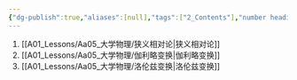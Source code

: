 ```yaml
---
{"dg-publish":true,"aliases":[null],"tags":["2_Contents"],"number headings":"auto, first-level 1, max 6, A.1.","Created-Date":"2024-01-05 14:44:20","Modified-Date":"2024-04-18 11:53:27","permalink":"/A01_Lessons/Aa05_大学物理/第14章. 狭义相对论力学基础/","dgPassFrontmatter":true}
---
```






1. [[A01_Lessons/Aa05_大学物理/狭义相对论\|狭义相对论]]
2. [[A01_Lessons/Aa05_大学物理/伽利略变换\|伽利略变换]]
3. [[A01_Lessons/Aa05_大学物理/洛伦兹变换\|洛伦兹变换]]




